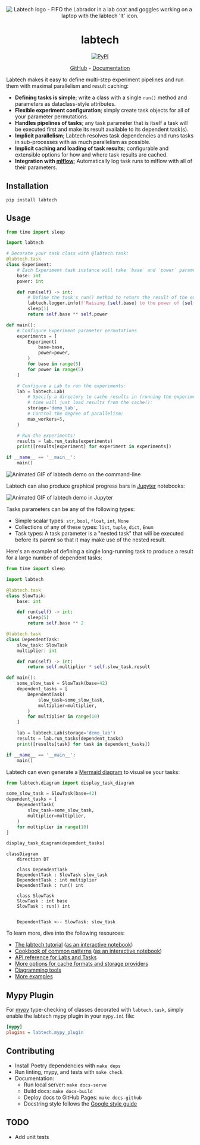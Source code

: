 <div align="center">

<img alt="Labtech logo - FIFO the Labrador in a lab coat and goggles working on a laptop with the labtech 'lt' icon." src="https://ben-denham.github.io/labtech/images/fifo.svg">

<h1>labtech</h1>

<a href="">
    <img alt="PyPI" src="https://img.shields.io/pypi/v/labtech">
</a>

<p>
    <a href="https://github.com/ben-denham/labtech">GitHub</a> - <a href="https://ben-denham.github.io/labtech">Documentation</a>
</p>

</div>

Labtech makes it easy to define multi-step experiment pipelines and
run them with maximal parallelism and result caching:

* **Defining tasks is simple**; write a class with a single `run()`
  method and parameters as dataclass-style attributes.
* **Flexible experiment configuration**; simply create task objects
  for all of your parameter permutations.
* **Handles pipelines of tasks**; any task parameter that is itself a
  task will be executed first and make its result available to its
  dependent task(s).
* **Implicit parallelism**; Labtech resolves task dependencies and
  runs tasks in sub-processes with as much parallelism as possible.
* **Implicit caching and loading of task results**; configurable and
  extensible options for how and where task results are cached.
* **Integration with [mlflow](https://mlflow.org/)**; Automatically
  log task runs to mlflow with all of their parameters.


## Installation

```
pip install labtech
```


## Usage

<!-- N.B. keep this code in-sync with tests/integration/readme/usage.py -->
```python
from time import sleep

import labtech

# Decorate your task class with @labtech.task:
@labtech.task
class Experiment:
    # Each Experiment task instance will take `base` and `power` parameters:
    base: int
    power: int

    def run(self) -> int:
        # Define the task's run() method to return the result of the experiment:
        labtech.logger.info(f'Raising {self.base} to the power of {self.power}')
        sleep(1)
        return self.base ** self.power

def main():
    # Configure Experiment parameter permutations
    experiments = [
        Experiment(
            base=base,
            power=power,
        )
        for base in range(5)
        for power in range(5)
    ]

    # Configure a Lab to run the experiments:
    lab = labtech.Lab(
        # Specify a directory to cache results in (running the experiments a second
        # time will just load results from the cache!):
        storage='demo_lab',
        # Control the degree of parallelism:
        max_workers=5,
    )

    # Run the experiments!
    results = lab.run_tasks(experiments)
    print([results[experiment] for experiment in experiments])

if __name__ == '__main__':
    main()
```

![Animated GIF of labtech demo on the command-line](https://ben-denham.github.io/labtech/images/labtech-demo.gif)

Labtech can also produce graphical progress bars in
[Jupyter](https://jupyter.org/) notebooks:

![Animated GIF of labtech demo in Jupyter](https://ben-denham.github.io/labtech/images/labtech-demo-jupyter.gif)

Tasks parameters can be any of the following types:

* Simple scalar types: `str`, `bool`, `float`, `int`, `None`
* Collections of any of these types: `list`, `tuple`, `dict`, `Enum`
* Task types: A task parameter is a "nested task" that will be
  executed before its parent so that it may make use of the nested
  result.

Here's an example of defining a single long-running task to produce a
result for a large number of dependent tasks:

<!-- N.B. keep this code in-sync with tests/integration/readme/dependents_and_mermaid.py -->
```python
from time import sleep

import labtech

@labtech.task
class SlowTask:
    base: int

    def run(self) -> int:
        sleep(5)
        return self.base ** 2

@labtech.task
class DependentTask:
    slow_task: SlowTask
    multiplier: int

    def run(self) -> int:
        return self.multiplier * self.slow_task.result

def main():
    some_slow_task = SlowTask(base=42)
    dependent_tasks = [
        DependentTask(
            slow_task=some_slow_task,
            multiplier=multiplier,
        )
        for multiplier in range(10)
    ]

    lab = labtech.Lab(storage='demo_lab')
    results = lab.run_tasks(dependent_tasks)
    print([results[task] for task in dependent_tasks])

if __name__ == '__main__':
    main()
```

Labtech can even generate a [Mermaid diagram](https://mermaid.js.org/syntax/classDiagram.html)
to visualise your tasks:

<!-- N.B. keep this code in-sync with tests/integration/readme/dependents_and_mermaid.py -->
```python
from labtech.diagram import display_task_diagram

some_slow_task = SlowTask(base=42)
dependent_tasks = [
    DependentTask(
        slow_task=some_slow_task,
        multiplier=multiplier,
    )
    for multiplier in range(10)
]

display_task_diagram(dependent_tasks)
```

```mermaid
classDiagram
    direction BT

    class DependentTask
    DependentTask : SlowTask slow_task
    DependentTask : int multiplier
    DependentTask : run() int

    class SlowTask
    SlowTask : int base
    SlowTask : run() int


    DependentTask <-- SlowTask: slow_task
```

To learn more, dive into the following resources:

* [The labtech tutorial](https://ben-denham.github.io/labtech/tutorial) ([as an interactive notebook](https://mybinder.org/v2/gh/ben-denham/labtech/main?filepath=examples/tutorial.ipynb))
* [Cookbook of common patterns](https://ben-denham.github.io/labtech/cookbook) ([as an interactive notebook](https://mybinder.org/v2/gh/ben-denham/labtech/main?filepath=examples/cookbook.ipynb))
* [API reference for Labs and Tasks](https://ben-denham.github.io/labtech/core)
* [More options for cache formats and storage providers](https://ben-denham.github.io/labtech/caching)
* [Diagramming tools](https://ben-denham.github.io/labtech/diagram)
* [More examples](https://github.com/ben-denham/labtech/tree/main/examples)


## Mypy Plugin

For [mypy](https://mypy-lang.org/) type-checking of classes decorated
with `labtech.task`, simply enable the labtech mypy plugin in your
`mypy.ini` file:

```INI
[mypy]
plugins = labtech.mypy_plugin
```

## Contributing

* Install Poetry dependencies with `make deps`
* Run linting, mypy, and tests with `make check`
* Documentation:
    * Run local server: `make docs-serve`
    * Build docs: `make docs-build`
    * Deploy docs to GitHub Pages: `make docs-github`
    * Docstring style follows the [Google style guide](https://google.github.io/styleguide/pyguide.html#38-comments-and-docstrings)

## TODO

* Add unit tests
